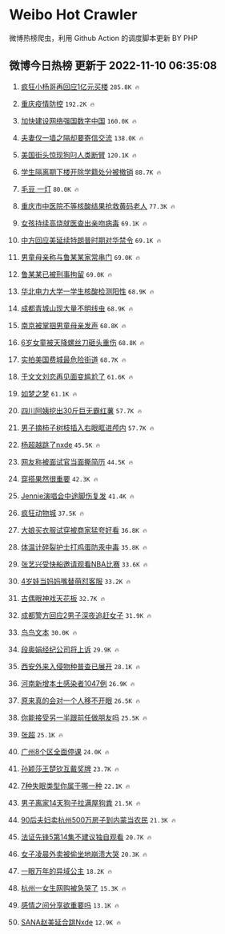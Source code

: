 # Weibo Hot Crawler 



微博热榜爬虫，利用 Github Action 的调度脚本更新 BY PHP 


## 微博今日热榜 更新于 2022-11-10 06:35:08 
1. [疯狂小杨哥再回应1亿元买楼](https://s.weibo.com/weibo?q=%23%E7%96%AF%E7%8B%82%E5%B0%8F%E6%9D%A8%E5%93%A5%E5%86%8D%E5%9B%9E%E5%BA%941%E4%BA%BF%E5%85%83%E4%B9%B0%E6%A5%BC%23&t=31&band_rank=1&Refer=top) `285.8K 🔥` 

1. [重庆疫情防控](https://s.weibo.com/weibo?q=%23%E9%87%8D%E5%BA%86%E7%96%AB%E6%83%85%E9%98%B2%E6%8E%A7%23&t=31&band_rank=2&Refer=top) `192.2K 🔥` 

1. [加快建设网络强国数字中国](https://s.weibo.com/weibo?q=%23%E5%8A%A0%E5%BF%AB%E5%BB%BA%E8%AE%BE%E7%BD%91%E7%BB%9C%E5%BC%BA%E5%9B%BD%E6%95%B0%E5%AD%97%E4%B8%AD%E5%9B%BD%23&t=31&band_rank=3&Refer=top) `160.0K 🔥` 

1. [夫妻仅一墙之隔却要寄信交流](https://s.weibo.com/weibo?q=%23%E5%A4%AB%E5%A6%BB%E4%BB%85%E4%B8%80%E5%A2%99%E4%B9%8B%E9%9A%94%E5%8D%B4%E8%A6%81%E5%AF%84%E4%BF%A1%E4%BA%A4%E6%B5%81%23&t=31&band_rank=4&Refer=top) `138.0K 🔥` 

1. [美国街头惊现狗叼人类断臂](https://s.weibo.com/weibo?q=%23%E7%BE%8E%E5%9B%BD%E8%A1%97%E5%A4%B4%E6%83%8A%E7%8E%B0%E7%8B%97%E5%8F%BC%E4%BA%BA%E7%B1%BB%E6%96%AD%E8%87%82%23&t=31&band_rank=5&Refer=top) `120.1K 🔥` 

1. [学生隔离期下楼开除学籍处分被撤销](https://s.weibo.com/weibo?q=%23%E5%AD%A6%E7%94%9F%E9%9A%94%E7%A6%BB%E6%9C%9F%E4%B8%8B%E6%A5%BC%E5%BC%80%E9%99%A4%E5%AD%A6%E7%B1%8D%E5%A4%84%E5%88%86%E8%A2%AB%E6%92%A4%E9%94%80%23&t=31&band_rank=6&Refer=top) `88.7K 🔥` 

1. [毛豆 一灯](https://s.weibo.com/weibo?q=%E6%AF%9B%E8%B1%86%20%E4%B8%80%E7%81%AF&t=31&band_rank=7&Refer=top) `80.0K 🔥` 

1. [重庆市中医院不等核酸结果抢救黄码老人](https://s.weibo.com/weibo?q=%23%E9%87%8D%E5%BA%86%E5%B8%82%E4%B8%AD%E5%8C%BB%E9%99%A2%E4%B8%8D%E7%AD%89%E6%A0%B8%E9%85%B8%E7%BB%93%E6%9E%9C%E6%8A%A2%E6%95%91%E9%BB%84%E7%A0%81%E8%80%81%E4%BA%BA%23&t=31&band_rank=8&Refer=top) `77.3K 🔥` 

1. [女孩持续高烧就医查出亲吻病毒](https://s.weibo.com/weibo?q=%23%E5%A5%B3%E5%AD%A9%E6%8C%81%E7%BB%AD%E9%AB%98%E7%83%A7%E5%B0%B1%E5%8C%BB%E6%9F%A5%E5%87%BA%E4%BA%B2%E5%90%BB%E7%97%85%E6%AF%92%23&t=31&band_rank=9&Refer=top) `69.1K 🔥` 

1. [中方回应美延续特朗普时期对华禁令](https://s.weibo.com/weibo?q=%23%E4%B8%AD%E6%96%B9%E5%9B%9E%E5%BA%94%E7%BE%8E%E5%BB%B6%E7%BB%AD%E7%89%B9%E6%9C%97%E6%99%AE%E6%97%B6%E6%9C%9F%E5%AF%B9%E5%8D%8E%E7%A6%81%E4%BB%A4%23&t=31&band_rank=10&Refer=top) `69.1K 🔥` 

1. [男童母亲称与鲁某某家常串门](https://s.weibo.com/weibo?q=%23%E7%94%B7%E7%AB%A5%E6%AF%8D%E4%BA%B2%E7%A7%B0%E4%B8%8E%E9%B2%81%E6%9F%90%E6%9F%90%E5%AE%B6%E5%B8%B8%E4%B8%B2%E9%97%A8%23&t=31&band_rank=11&Refer=top) `69.0K 🔥` 

1. [鲁某某已被刑事拘留](https://s.weibo.com/weibo?q=%23%E9%B2%81%E6%9F%90%E6%9F%90%E5%B7%B2%E8%A2%AB%E5%88%91%E4%BA%8B%E6%8B%98%E7%95%99%23&t=31&band_rank=12&Refer=top) `69.0K 🔥` 

1. [华北电力大学一学生核酸检测阳性](https://s.weibo.com/weibo?q=%23%E5%8D%8E%E5%8C%97%E7%94%B5%E5%8A%9B%E5%A4%A7%E5%AD%A6%E4%B8%80%E5%AD%A6%E7%94%9F%E6%A0%B8%E9%85%B8%E6%A3%80%E6%B5%8B%E9%98%B3%E6%80%A7%23&t=31&band_rank=13&Refer=top) `68.9K 🔥` 

1. [成都青城山现大量不明线虫](https://s.weibo.com/weibo?q=%23%E6%88%90%E9%83%BD%E9%9D%92%E5%9F%8E%E5%B1%B1%E7%8E%B0%E5%A4%A7%E9%87%8F%E4%B8%8D%E6%98%8E%E7%BA%BF%E8%99%AB%23&t=31&band_rank=14&Refer=top) `68.9K 🔥` 

1. [南京被掌掴男童母亲发声](https://s.weibo.com/weibo?q=%23%E5%8D%97%E4%BA%AC%E8%A2%AB%E6%8E%8C%E6%8E%B4%E7%94%B7%E7%AB%A5%E6%AF%8D%E4%BA%B2%E5%8F%91%E5%A3%B0%23&t=31&band_rank=15&Refer=top) `68.8K 🔥` 

1. [6岁女童被天降螺丝刀砸头重伤](https://s.weibo.com/weibo?q=%236%E5%B2%81%E5%A5%B3%E7%AB%A5%E8%A2%AB%E5%A4%A9%E9%99%8D%E8%9E%BA%E4%B8%9D%E5%88%80%E7%A0%B8%E5%A4%B4%E9%87%8D%E4%BC%A4%23&t=31&band_rank=16&Refer=top) `68.8K 🔥` 

1. [实拍美国费城最危险街道](https://s.weibo.com/weibo?q=%23%E5%AE%9E%E6%8B%8D%E7%BE%8E%E5%9B%BD%E8%B4%B9%E5%9F%8E%E6%9C%80%E5%8D%B1%E9%99%A9%E8%A1%97%E9%81%93%23&t=31&band_rank=17&Refer=top) `68.7K 🔥` 

1. [于文文刘恋再见面变尴尬了](https://s.weibo.com/weibo?q=%23%E4%BA%8E%E6%96%87%E6%96%87%E5%88%98%E6%81%8B%E5%86%8D%E8%A7%81%E9%9D%A2%E5%8F%98%E5%B0%B4%E5%B0%AC%E4%BA%86%23&t=31&band_rank=18&Refer=top) `61.6K 🔥` 

1. [如梦之梦](https://s.weibo.com/weibo?q=%E5%A6%82%E6%A2%A6%E4%B9%8B%E6%A2%A6&t=31&band_rank=19&Refer=top) `61.1K 🔥` 

1. [四川阿姨挖出30斤巨无霸红薯](https://s.weibo.com/weibo?q=%23%E5%9B%9B%E5%B7%9D%E9%98%BF%E5%A7%A8%E6%8C%96%E5%87%BA30%E6%96%A4%E5%B7%A8%E6%97%A0%E9%9C%B8%E7%BA%A2%E8%96%AF%23&t=31&band_rank=20&Refer=top) `57.7K 🔥` 

1. [男子摘柿子树枝插入右眼眶进颅内](https://s.weibo.com/weibo?q=%23%E7%94%B7%E5%AD%90%E6%91%98%E6%9F%BF%E5%AD%90%E6%A0%91%E6%9E%9D%E6%8F%92%E5%85%A5%E5%8F%B3%E7%9C%BC%E7%9C%B6%E8%BF%9B%E9%A2%85%E5%86%85%23&t=31&band_rank=21&Refer=top) `57.7K 🔥` 

1. [杨超越跳了nxde](https://s.weibo.com/weibo?q=%23%E6%9D%A8%E8%B6%85%E8%B6%8A%E8%B7%B3%E4%BA%86nxde%23&t=31&band_rank=22&Refer=top) `45.5K 🔥` 

1. [网友称被面试官当面撕简历](https://s.weibo.com/weibo?q=%23%E7%BD%91%E5%8F%8B%E7%A7%B0%E8%A2%AB%E9%9D%A2%E8%AF%95%E5%AE%98%E5%BD%93%E9%9D%A2%E6%92%95%E7%AE%80%E5%8E%86%23&t=31&band_rank=23&Refer=top) `44.5K 🔥` 

1. [穿搭果然很重要](https://s.weibo.com/weibo?q=%23%E7%A9%BF%E6%90%AD%E6%9E%9C%E7%84%B6%E5%BE%88%E9%87%8D%E8%A6%81%23&t=31&band_rank=24&Refer=top) `42.3K 🔥` 

1. [Jennie演唱会中途脚伤复发](https://s.weibo.com/weibo?q=%23Jennie%E6%BC%94%E5%94%B1%E4%BC%9A%E4%B8%AD%E9%80%94%E8%84%9A%E4%BC%A4%E5%A4%8D%E5%8F%91%23&t=31&band_rank=25&Refer=top) `41.4K 🔥` 

1. [疯狂动物城](https://s.weibo.com/weibo?q=%E7%96%AF%E7%8B%82%E5%8A%A8%E7%89%A9%E5%9F%8E&t=31&band_rank=26&Refer=top) `37.5K 🔥` 

1. [大娘买衣服试穿被商家猛夸好看](https://s.weibo.com/weibo?q=%23%E5%A4%A7%E5%A8%98%E4%B9%B0%E8%A1%A3%E6%9C%8D%E8%AF%95%E7%A9%BF%E8%A2%AB%E5%95%86%E5%AE%B6%E7%8C%9B%E5%A4%B8%E5%A5%BD%E7%9C%8B%23&t=31&band_rank=27&Refer=top) `36.8K 🔥` 

1. [体温计碎裂护士打鸡蛋防汞中毒](https://s.weibo.com/weibo?q=%23%E4%BD%93%E6%B8%A9%E8%AE%A1%E7%A2%8E%E8%A3%82%E6%8A%A4%E5%A3%AB%E6%89%93%E9%B8%A1%E8%9B%8B%E9%98%B2%E6%B1%9E%E4%B8%AD%E6%AF%92%23&t=31&band_rank=28&Refer=top) `35.8K 🔥` 

1. [张艺兴受快船邀请观看NBA比赛](https://s.weibo.com/weibo?q=%23%E5%BC%A0%E8%89%BA%E5%85%B4%E5%8F%97%E5%BF%AB%E8%88%B9%E9%82%80%E8%AF%B7%E8%A7%82%E7%9C%8BNBA%E6%AF%94%E8%B5%9B%23&t=31&band_rank=29&Refer=top) `33.6K 🔥` 

1. [4岁娃当妈妈嘴替萌怼客服](https://s.weibo.com/weibo?q=%234%E5%B2%81%E5%A8%83%E5%BD%93%E5%A6%88%E5%A6%88%E5%98%B4%E6%9B%BF%E8%90%8C%E6%80%BC%E5%AE%A2%E6%9C%8D%23&t=31&band_rank=30&Refer=top) `33.2K 🔥` 

1. [古偶眼神戏天花板](https://s.weibo.com/weibo?q=%23%E5%8F%A4%E5%81%B6%E7%9C%BC%E7%A5%9E%E6%88%8F%E5%A4%A9%E8%8A%B1%E6%9D%BF%23&t=31&band_rank=31&Refer=top) `32.7K 🔥` 

1. [成都警方回应2男子深夜追赶女子](https://s.weibo.com/weibo?q=%23%E6%88%90%E9%83%BD%E8%AD%A6%E6%96%B9%E5%9B%9E%E5%BA%942%E7%94%B7%E5%AD%90%E6%B7%B1%E5%A4%9C%E8%BF%BD%E8%B5%B6%E5%A5%B3%E5%AD%90%23&t=31&band_rank=32&Refer=top) `31.9K 🔥` 

1. [鸟鸟文本](https://s.weibo.com/weibo?q=%E9%B8%9F%E9%B8%9F%E6%96%87%E6%9C%AC&t=31&band_rank=33&Refer=top) `30.0K 🔥` 

1. [段奥娟经纪公司将上诉](https://s.weibo.com/weibo?q=%23%E6%AE%B5%E5%A5%A5%E5%A8%9F%E7%BB%8F%E7%BA%AA%E5%85%AC%E5%8F%B8%E5%B0%86%E4%B8%8A%E8%AF%89%23&t=31&band_rank=34&Refer=top) `29.9K 🔥` 

1. [西安外来入侵物种普查已展开](https://s.weibo.com/weibo?q=%23%E8%A5%BF%E5%AE%89%E5%A4%96%E6%9D%A5%E5%85%A5%E4%BE%B5%E7%89%A9%E7%A7%8D%E6%99%AE%E6%9F%A5%E5%B7%B2%E5%B1%95%E5%BC%80%23&t=31&band_rank=35&Refer=top) `28.1K 🔥` 

1. [河南新增本土感染者1047例](https://s.weibo.com/weibo?q=%23%E6%B2%B3%E5%8D%97%E6%96%B0%E5%A2%9E%E6%9C%AC%E5%9C%9F%E6%84%9F%E6%9F%93%E8%80%851047%E4%BE%8B%23&t=31&band_rank=36&Refer=top) `26.9K 🔥` 

1. [原来真的会对一个人移不开眼](https://s.weibo.com/weibo?q=%23%E5%8E%9F%E6%9D%A5%E7%9C%9F%E7%9A%84%E4%BC%9A%E5%AF%B9%E4%B8%80%E4%B8%AA%E4%BA%BA%E7%A7%BB%E4%B8%8D%E5%BC%80%E7%9C%BC%23&t=31&band_rank=37&Refer=top) `26.5K 🔥` 

1. [你能接受另一半跟前任做朋友吗](https://s.weibo.com/weibo?q=%23%E4%BD%A0%E8%83%BD%E6%8E%A5%E5%8F%97%E5%8F%A6%E4%B8%80%E5%8D%8A%E8%B7%9F%E5%89%8D%E4%BB%BB%E5%81%9A%E6%9C%8B%E5%8F%8B%E5%90%97%23&t=31&band_rank=38&Refer=top) `25.5K 🔥` 

1. [张超](https://s.weibo.com/weibo?q=%E5%BC%A0%E8%B6%85&t=31&band_rank=39&Refer=top) `25.1K 🔥` 

1. [广州8个区全面停课](https://s.weibo.com/weibo?q=%23%E5%B9%BF%E5%B7%9E8%E4%B8%AA%E5%8C%BA%E5%85%A8%E9%9D%A2%E5%81%9C%E8%AF%BE%23&t=31&band_rank=40&Refer=top) `24.0K 🔥` 

1. [孙颖莎王楚钦互戴奖牌](https://s.weibo.com/weibo?q=%23%E5%AD%99%E9%A2%96%E8%8E%8E%E7%8E%8B%E6%A5%9A%E9%92%A6%E4%BA%92%E6%88%B4%E5%A5%96%E7%89%8C%23&t=31&band_rank=41&Refer=top) `23.7K 🔥` 

1. [7种失眠类型你属于哪一种](https://s.weibo.com/weibo?q=%237%E7%A7%8D%E5%A4%B1%E7%9C%A0%E7%B1%BB%E5%9E%8B%E4%BD%A0%E5%B1%9E%E4%BA%8E%E5%93%AA%E4%B8%80%E7%A7%8D%23&t=31&band_rank=42&Refer=top) `22.1K 🔥` 

1. [男子离家14天狗子拉满屋狗粪](https://s.weibo.com/weibo?q=%23%E7%94%B7%E5%AD%90%E7%A6%BB%E5%AE%B614%E5%A4%A9%E7%8B%97%E5%AD%90%E6%8B%89%E6%BB%A1%E5%B1%8B%E7%8B%97%E7%B2%AA%23&t=31&band_rank=43&Refer=top) `21.5K 🔥` 

1. [90后夫妇卖杭州500万房子到内蒙当农民](https://s.weibo.com/weibo?q=%2390%E5%90%8E%E5%A4%AB%E5%A6%87%E5%8D%96%E6%9D%AD%E5%B7%9E500%E4%B8%87%E6%88%BF%E5%AD%90%E5%88%B0%E5%86%85%E8%92%99%E5%BD%93%E5%86%9C%E6%B0%91%23&t=31&band_rank=44&Refer=top) `21.3K 🔥` 

1. [法证先锋5第14集不建议独自观看](https://s.weibo.com/weibo?q=%23%E6%B3%95%E8%AF%81%E5%85%88%E9%94%8B5%E7%AC%AC14%E9%9B%86%E4%B8%8D%E5%BB%BA%E8%AE%AE%E7%8B%AC%E8%87%AA%E8%A7%82%E7%9C%8B%23&t=31&band_rank=45&Refer=top) `20.7K 🔥` 

1. [女子凌晨外卖被偷坐地崩溃大哭](https://s.weibo.com/weibo?q=%23%E5%A5%B3%E5%AD%90%E5%87%8C%E6%99%A8%E5%A4%96%E5%8D%96%E8%A2%AB%E5%81%B7%E5%9D%90%E5%9C%B0%E5%B4%A9%E6%BA%83%E5%A4%A7%E5%93%AD%23&t=31&band_rank=46&Refer=top) `20.3K 🔥` 

1. [一眼万年的异域公主](https://s.weibo.com/weibo?q=%23%E4%B8%80%E7%9C%BC%E4%B8%87%E5%B9%B4%E7%9A%84%E5%BC%82%E5%9F%9F%E5%85%AC%E4%B8%BB%23&t=31&band_rank=47&Refer=top) `18.2K 🔥` 

1. [杭州一女生网购被急哭了](https://s.weibo.com/weibo?q=%23%E6%9D%AD%E5%B7%9E%E4%B8%80%E5%A5%B3%E7%94%9F%E7%BD%91%E8%B4%AD%E8%A2%AB%E6%80%A5%E5%93%AD%E4%BA%86%23&t=31&band_rank=48&Refer=top) `15.3K 🔥` 

1. [感情之间分享欲重要吗](https://s.weibo.com/weibo?q=%23%E6%84%9F%E6%83%85%E4%B9%8B%E9%97%B4%E5%88%86%E4%BA%AB%E6%AC%B2%E9%87%8D%E8%A6%81%E5%90%97%23&t=31&band_rank=49&Refer=top) `13.1K 🔥` 

1. [SANA赵美延合跳Nxde](https://s.weibo.com/weibo?q=%23SANA%E8%B5%B5%E7%BE%8E%E5%BB%B6%E5%90%88%E8%B7%B3Nxde%23&t=31&band_rank=50&Refer=top) `12.9K 🔥` 

